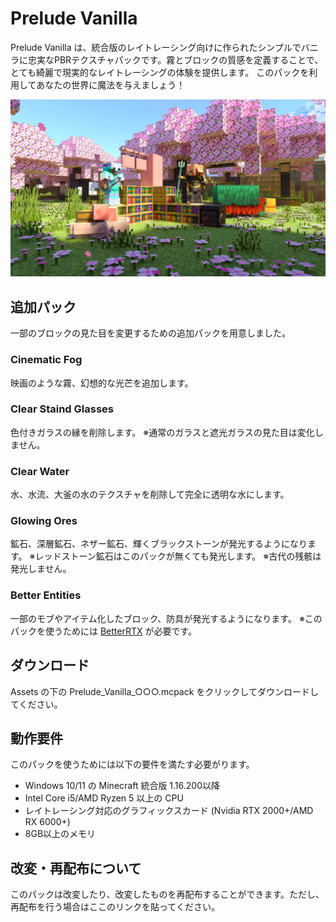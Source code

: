 # Prelude Vanilla
Prelude Vanilla は、統合版のレイトレーシング向けに作られたシンプルでバニラに忠実なPBRテクスチャパックです。霧とブロックの質感を定義することで、とても綺麗で現実的なレイトレーシングの体験を提供します。
このパックを利用してあなたの世界に魔法を与えましょう！

![screenshot image](/screenshot.webp) 

## 追加パック
一部のブロックの見た目を変更するための追加パックを用意しました。
### Cinematic Fog
映画のような霧、幻想的な光芒を追加します。
### Clear Staind Glasses
色付きガラスの縁を削除します。
※通常のガラスと遮光ガラスの見た目は変化しません。
### Clear Water
水、水流、大釜の水のテクスチャを削除して完全に透明な水にします。
### Glowing Ores
鉱石、深層鉱石、ネザー鉱石、輝くブラックストーンが発光するようになります。
※レッドストーン鉱石はこのパックが無くても発光します。
※古代の残骸は発光しません。
### Better Entities
一部のモブやアイテム化したブロック、防具が発光するようになります。
※このパックを使うためには [BetterRTX](https://github.com/BetterRTX) が必要です。

## ダウンロード
Assets の下の Prelude_Vanilla_○○○.mcpack をクリックしてダウンロードしてください。

## 動作要件
このパックを使うためには以下の要件を満たす必要がります。
  - Windows 10/11 の Minecraft 統合版 1.16.200以降
  - Intel Core i5/AMD Ryzen 5 以上の CPU
  - レイトレーシング対応のグラフィックスカード (Nvidia RTX 2000+/AMD RX 6000+)
  - 8GB以上のメモリ

## 改変・再配布について
このパックは改変したり、改変したものを再配布することができます。ただし、再配布を行う場合はここのリンクを貼ってください。
